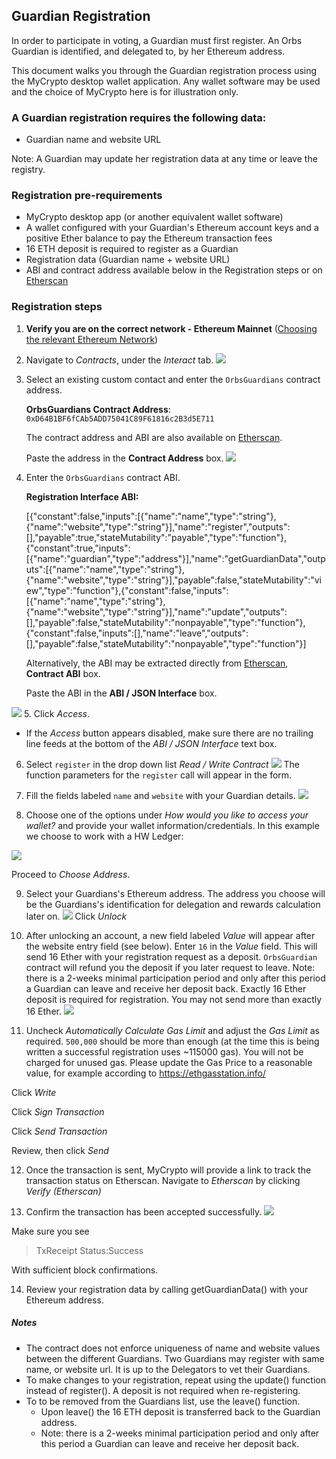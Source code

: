 ## Guardian Registration
In order to participate in voting, a Guardian must first register. 
An Orbs Guardian is identified, and delegated to, by her Ethereum address. 

This document walks you through the Guardian registration process using the MyCrypto desktop wallet application.
Any wallet software may be used and the choice of MyCrypto here is for illustration only.

### A Guardian registration requires the following data:
- Guardian name and website URL

Note: A Guardian may update her registration data at any time or leave the registry.


### Registration pre-requirements
 - MyCrypto desktop app (or another equivalent wallet software)
 - A wallet configured with your Guardian's Ethereum account keys and a positive Ether balance to pay the Ethereum transaction fees
 - 16 ETH deposit is required to register as a Guardian
 - Registration data (Guardian name + website URL)
 - ABI and contract address available below in the Registration steps or on [Etherscan][1] 

### Registration steps

1. **Verify you are on the correct network - Ethereum Mainnet** ([Choosing the relevant Ethereum Network](./choosing_the_network.md))
2. Navigate to *Contracts*, under the *Interact* tab.
![](../instructions/enroll_validator_1.png)
3. Select an existing custom contact and enter the `OrbsGuardians` contract address. 

   **OrbsGuardians Contract Address**: `0xD64B1BF6fCAb5ADD75041C89F61816c2B3d5E711`
   
   The contract address and ABI are also available on [Etherscan][1].

   Paste the address in the **Contract Address** box.
![](../instructions/MyCrypto_guardian1.png)

4. Enter the `OrbsGuardians` contract ABI.
   
   **Registration Interface ABI:**

   [{"constant":false,"inputs":[{"name":"name","type":"string"},{"name":"website","type":"string"}],"name":"register","outputs":[],"payable":true,"stateMutability":"payable","type":"function"},{"constant":true,"inputs":[{"name":"guardian","type":"address"}],"name":"getGuardianData","outputs":[{"name":"name","type":"string"},{"name":"website","type":"string"}],"payable":false,"stateMutability":"view","type":"function"},{"constant":false,"inputs":[{"name":"name","type":"string"},{"name":"website","type":"string"}],"name":"update","outputs":[],"payable":false,"stateMutability":"nonpayable","type":"function"},{"constant":false,"inputs":[],"name":"leave","outputs":[],"payable":false,"stateMutability":"nonpayable","type":"function"}]

    Alternatively, the ABI may be extracted directly from [Etherscan][1], **Contract ABI** box.
  
    Paste the ABI in the **ABI / JSON Interface** box.

![](../instructions/MyCrypto_guardian2.png)
5. Click *Access*.
   * If the *Access* button appears disabled, make sure there are no trailing line feeds at the bottom of the *ABI / JSON Interface* text box.
6. Select `register` in the drop down list *Read / Write Contract*
![](../instructions/MyCrypto_guardian3.png)
The function parameters for the `register` call will appear in the form.

7. Fill the fields labeled `name` and `website` with your Guardian details.
![](../instructions/MyCrypto_guardian4.png)

8. Choose one of the options under *How would you like to access your wallet?*
and provide your wallet information/credentials.
In this example we choose to work with a HW Ledger:

![](../instructions/MyCrypto_guardian5.png)

Proceed to *Choose Address*. 

9. Select your Guardians's Ethereum address. 
The address you choose will be the Guardians's identification for delegation and rewards calculation later on.
![](../instructions/enroll_validator_6.png)
Click *Unlock*
10. After unlocking an account, a new field labeled *Value* will appear after the website entry field (see below).
Enter `16` in the *Value* field. This will send 16 Ether with your registration request as a deposit. `OrbsGuardian` contract will refund you the deposit if you later request to leave. 
Note: there is a 2-weeks minimal participation period and only after this period a Guardian can leave and receive her deposit back.
Exactly 16 Ether deposit is required for registration. You may not send more than exactly 16 Ether.
![](../instructions/MyCrypto_guardian7.png)

11. Uncheck *Automatically Calculate Gas Limit* and adjust the *Gas Limit* as required. 
`500,000` should be more than enough (at the time this is being written a successful registration uses 
~115000 gas). You will not be charged for unused gas. Please update the Gas Price to a reasonable value, for example according to https://ethgasstation.info/

Click *Write* 

Click *Sign Transaction*

Click *Send Transaction*

Review, then click *Send*

12. Once the transaction is sent, MyCrypto will provide a link to track the transaction status on Etherscan.
Navigate to *Etherscan* by clicking *Verify (Etherscan)*


13. Confirm the transaction has been accepted successfully.
![](../instructions/etherscan_confirmation_2.png)
 
Make sure you see 
> TxReceipt Status:Success

With sufficient block confirmations.

14. Review your registration data by calling getGuardianData() with your Ethereum address.

[1]: https://etherscan.io/address/0xd64b1bf6fcab5add75041c89f61816c2b3d5e711#code

##### Notes
* The contract does not enforce uniqueness of name and website values between the different Guardians. Two Guardians may register with same name, or website url. It is up to the Delegators to vet their Guardians. 
* To make changes to your registration, repeat using the update() function instead of register(). A deposit is not required when re-registering.
* To to be removed from the Guardians list, use the leave() function.
  - Upon leave() the 16 ETH deposit is transferred back to the Guardian address.
  - Note: there is a 2-weeks minimal participation period and only after this period a Guardian can leave and receive her deposit back.
 

